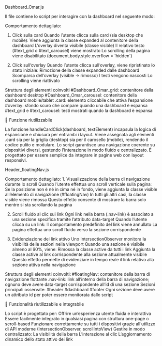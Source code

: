 Dashboard_Omar.js

Il file contiene lo script per interagire con la dashboard nel seguente modo:

Comportamento dettagliato:
1. Click sulla card
    Quando l’utente clicca sulla card (sia desktop che mobile):
      Viene aggiunta la classe expanded al contenitore della dashboard
      L’overlay diventa visibile (classe visible)
      Il relativo testo (#text_grid o #text_carousel) viene mostrato
      Lo scrolling della pagina viene disabilitato (document.body.style.overflow = 'hidden')
   
3. Click sull’overlay
  Quando l’utente clicca sull’overlay, viene ripristinato lo stato iniziale:
  Rimozione della classe expanded dalle dashboard
  Scomparsa dell’overlay (visible → rimosso)
  I testi vengono nascosti
  Lo scrolling viene riattivato

Struttura degli elementi coinvolti
    #Dashboard_Omar_grid: contenitore della dashboard desktop
    #Dashboard_Omar_carousel: contenitore della dashboard mobile/tablet
    .card: elemento cliccabile che attiva l’espansione
    #overlay: sfondo scuro che compare quando una dashboard è espansa
    #text_grid e #text_carousel: testi mostrati quando la dashboard è espansa

🔄 Funzione riutilizzabile

La funzione handleCardClick(dashboard, textElement) incapsula la logica di espansione e chiusura per entrambi i layout. Viene assegnata agli elementi .card sia per la griglia (desktop) sia per il carosello (mobile), rendendo il codice pulito e modulare.
Lo script garantisce una navigazione coerente su dispositivi diversi, gestendo l'interazione in modo fluido e centralizzato. È progettato per essere semplice da integrare in pagine web con layout responsivi.


Header_floatingNav.js

Comportamento dettagliato:
    1. Visualizzazione della barra di navigazione durante lo scroll
    Quando l’utente effettua uno scroll verticale sulla pagina:
        Se la posizione non è né in cima né in fondo, viene aggiunta la classe visible all’elemento di navigazione (#floatingNav)
        In tutti gli altri casi, la classe visible viene rimossa
        Questo effetto consente di mostrare la barra solo mentre si sta scrollando la pagina

2. Scroll fluido al clic sui link
    Ogni link nella barra (.nav-link) è associato a una sezione specifica tramite l’attributo data-target
    Quando l’utente clicca su un link:
        Il comportamento predefinito del link viene annullato
        La pagina effettua uno scroll fluido verso la sezione corrispondente

3. Evidenziazione del link attivo
    Uno IntersectionObserver monitora la visibilità delle sezioni nella viewport
    Quando una sezione è visibile almeno al 60%, viene:
        Rimossa la classe active da tutti i link
        Aggiunta la classe active al link corrispondente alla sezione attualmente visibile
        Questo effetto permette di evidenziare in tempo reale il link relativo alla sezione attiva nella navigazione

Struttura degli elementi coinvolti:
    #floatingNav: contenitore della barra di navigazione flottante
    .nav-link: link all’interno della barra di navigazione; ognuno deve avere data-target corrispondente all’id di una sezione
    Sezioni principali osservate:
        #header
        #dashboard
        #footer
    Ogni sezione deve avere un attributo id per poter essere monitorata dallo script
    
🔄 Funzionalità riutilizzabile e integrabile

Lo script è progettato per:
    Offrire un’esperienza utente fluida e interattiva
    Essere facilmente integrato in qualsiasi pagina con struttura one-page o scroll-based
    Funzionare correttamente su tutti i dispositivi grazie all’utilizzo di API moderne (IntersectionObserver, scrollIntoView)
    Gestire in modo centralizzato:
        La visibilità della barra
        L’interazione al clic
        L’aggiornamento dinamico dello stato attivo dei link
